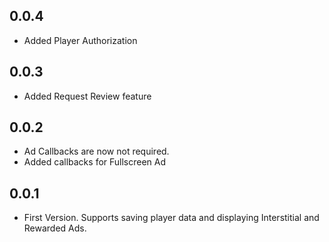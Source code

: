 ## 0.0.4

- Added Player Authorization

## 0.0.3

- Added Request Review feature 

## 0.0.2

- Ad Callbacks are now not required.
- Added callbacks for Fullscreen Ad

## 0.0.1

- First Version. Supports saving player data and displaying Interstitial and Rewarded Ads.